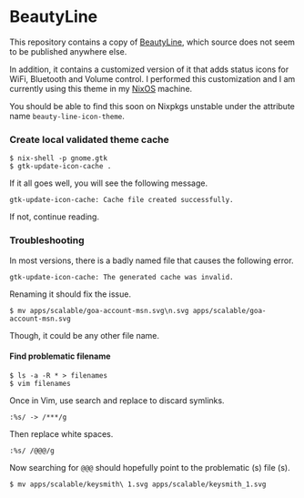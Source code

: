 # BeautyLine

This repository contains a copy of [BeautyLine](https://www.gnome-look.org/p/1425426/), which source does not seem to be published anywhere else.

In addition, it contains a customized version of it that adds status icons for WiFi, Bluetooth and Volume control. I performed this customization and I am currently using this theme in my [NixOS](https://github.com/gvolpe/nix-config) machine.

You should be able to find this soon on Nixpkgs unstable under the attribute name `beauty-line-icon-theme`.

### Create local validated theme cache

```console
$ nix-shell -p gnome.gtk
$ gtk-update-icon-cache .
```

If it all goes well, you will see the following message.

```
gtk-update-icon-cache: Cache file created successfully.
```

If not, continue reading.

### Troubleshooting

In most versions, there is a badly named file that causes the following error.

```shell
gtk-update-icon-cache: The generated cache was invalid.
```

Renaming it should fix the issue.

```shell
$ mv apps/scalable/goa-account-msn.svg\n.svg apps/scalable/goa-account-msn.svg
```

Though, it could be any other file name.

#### Find problematic filename

```console
$ ls -a -R * > filenames
$ vim filenames
```

Once in Vim, use search and replace to discard symlinks.

```
:%s/ -> /***/g
```

Then replace white spaces.

```
:%s/ /@@@/g
```

Now searching for `@@@` should hopefully point to the problematic (s) file (s).

```
$ mv apps/scalable/keysmith\ 1.svg apps/scalable/keysmith_1.svg
```
